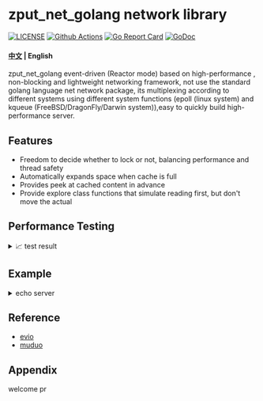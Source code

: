 # zput_net_golang network library

[![LICENSE](https://img.shields.io/badge/LICENSE-MIT-blue)](https://github.com/zput/zput_net_golang/blob/master/LICENSE)
[![Github Actions](https://github.com/zput/zput_net_golang/workflows/CI/badge.svg)](https://github.com/zput/zput_net_golang/actions)
[![Go Report Card](https://goreportcard.com/badge/github.com/zput/zput_net_golang)](https://goreportcard.com/report/github.com/zput/zput_net_golang)
[![GoDoc](https://godoc.org/github.com/zput/zput_net_golang?status.svg)](https://godoc.org/github.com/zput/zput_net_golang)

#### [中文](README-ZH.md) | English

zput_net_golang event-driven (Reactor mode) based on high-performance , non-blocking and lightweight networking framework, not use the standard golang language net network package, 
its multiplexing according to different systems using different system functions (epoll (linux system) and kqueue (FreeBSD/DragonFly/Darwin system)),easy to quickly build high-performance server.

## Features

- Freedom to decide whether to lock or not, balancing performance and thread safety
- Automatically expands space when cache is full
- Provides peek at cached content in advance
- Provide explore class functions that simulate reading first, but don't move the actual


## Performance Testing

<details>
  <summary> 📈 test result </summary>

> os platform: Mac 

### test for write and read

```golang

```

</details>


## Example

<details>
  <summary> echo server</summary>

```go
package main

import (
	"flag"
	"github.com/zput/ringbuffer"
	"github.com/zput/zput_net_golang/net/event_loop"
	"github.com/zput/zput_net_golang/net/log"
	"github.com/zput/zput_net_golang/net/protocol"
	"github.com/zput/zput_net_golang/net/tcpconnect"
	"github.com/zput/zput_net_golang/net/tcpserver"
	"net/http"
	_ "net/http/pprof"
	"strconv"
	"sync/atomic"
	"time"
)

type Echo struct {
	tcpserver.HandleEventImpl
	connectTimes int64
}

func (this *Echo) GetConnectTimes() int64 {
	return this.connectTimes
}

func (this *Echo) ConnectCallback(c *tcpconnect.Connect) {
	atomic.AddInt64(&this.connectTimes, 1)
	this.HandleEventImpl.ConnectCallback(c)
}
func (this *Echo) MessageCallback(c *tcpconnect.Connect, buffer *ringbuffer.RingBuffer) {
	first, end := buffer.PeekAll()
	buffer.RetrieveAll()
	out := append(first, end...)
	c.Write(out)
}

func (this *Echo) OnClose(c *tcpconnect.Connect) {
	atomic.AddInt64(&this.connectTimes, -1)
	this.HandleEventImpl.ConnectCloseCallback(c)
}

func main() {
	go func() {
		if err := http.ListenAndServe(":6060", nil); err != nil {
			panic(err)
		}
	}()

	handler := new(Echo)
	var port int
	var loops int

	flag.IntVar(&port, "port", 58810, "server port")
	flag.IntVar(&loops, "loops", -1, "num loops")
	flag.Parse()

	log.Info("server begin")
	mainLoopPtr, err := event_loop.New()
	if err != nil {
		log.Error(err)
	}
	log.Info("created event_loop successful")

	s, err := tcpserver.New(handler, mainLoopPtr,
		protocol.Network("tcp"),
		protocol.Address(":"+strconv.Itoa(port)),
		protocol.NumLoops(loops))
	if err != nil {
		panic(err)
	}

	log.Info("created tcpserver successful")

	s.RunEvery(time.Second*2, func() {
		log.Info("connections :", handler.connectTimes)
	})

	s.Start()
	log.Info("server end")
}
```

</details>


## Reference

- [evio](https://github.com/tidwall/evio)
- [muduo](https://github.com/chenshuo/muduo)


## Appendix

welcome pr
